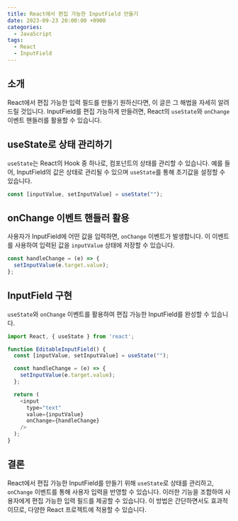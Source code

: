 ```yaml
---
title: React에서 편집 가능한 InputField 만들기
date: 2023-09-23 20:00:00 +0900
categories:
  - JavaScript
tags:
  - React
  - InputField
---
```


## 소개

React에서 편집 가능한 입력 필드를 만들기 원하신다면, 이 글은 그 해법을 자세히 알려 드릴 것입니다. InputField를 편집 가능하게 만들려면, React의 `useState`와 `onChange` 이벤트 핸들러를 활용할 수 있습니다.

## useState로 상태 관리하기

`useState`는 React의 Hook 중 하나로, 컴포넌트의 상태를 관리할 수 있습니다. 예를 들어, InputField의 값은 상태로 관리될 수 있으며 `useState`를 통해 초기값을 설정할 수 있습니다.

```javascript
const [inputValue, setInputValue] = useState("");
```

## onChange 이벤트 핸들러 활용

사용자가 InputField에 어떤 값을 입력하면, `onChange` 이벤트가 발생합니다. 이 이벤트를 사용하여 입력된 값을 `inputValue` 상태에 저장할 수 있습니다.

```javascript
const handleChange = (e) => {
  setInputValue(e.target.value);
};
```

## InputField 구현

`useState`와 `onChange` 이벤트를 활용하여 편집 가능한 InputField를 완성할 수 있습니다.

```javascript
import React, { useState } from 'react';

function EditableInputField() {
  const [inputValue, setInputValue] = useState("");

  const handleChange = (e) => {
    setInputValue(e.target.value);
  };

  return (
    <input
      type="text"
      value={inputValue}
      onChange={handleChange}
    />
  );
}
```

## 결론

React에서 편집 가능한 InputField를 만들기 위해 `useState`로 상태를 관리하고, `onChange` 이벤트를 통해 사용자 입력을 반영할 수 있습니다. 이러한 기능을 조합하여 사용자에게 편집 가능한 입력 필드를 제공할 수 있습니다. 이 방법은 간단하면서도 효과적이므로, 다양한 React 프로젝트에 적용할 수 있습니다.